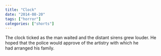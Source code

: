 ```yaml
---
title: "Clock"
date: "2014-08-20"
tags: ["horror"]
categories: ["shorts"]
---
```


The clock ticked as the man waited and the distant sirens grew louder. He hoped that the police would approve of the artistry with which he had arranged his family.
